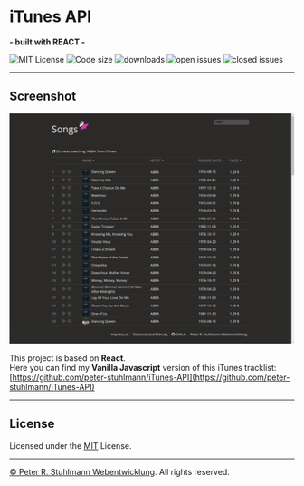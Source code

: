 # iTunes API
**- built with REACT -**

![MIT License](https://img.shields.io/github/license/peter-stuhlmann/iTunes-API-React.svg) ![Code size](https://img.shields.io/github/languages/code-size/peter-stuhlmann/iTunes-API-React.svg) ![downloads](https://img.shields.io/github/downloads/peter-stuhlmann/iTunes-API-React/total.svg) ![open issues](https://img.shields.io/github/issues/peter-stuhlmann/iTunes-API-React.svg) ![closed issues](https://img.shields.io/github/issues-closed/peter-stuhlmann/iTunes-API-React.svg)

---

## Screenshot 

![Screenshot](./screenshot.png)

This project is based on **React**.   
Here you can find my **Vanilla Javascript** version of this iTunes tracklist: [https://github.com/peter-stuhlmann/iTunes-API](https://github.com/peter-stuhlmann/iTunes-API)

---

## License

Licensed under the [MIT](https://github.com/peter-stuhlmann/iTunes-API-React/blob/master/LICENSE) License.

---

[&copy; Peter R. Stuhlmann Webentwicklung](https://peter-stuhlmann-webentwicklung.de). All rights reserved.
